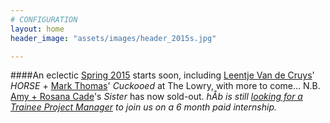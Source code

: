 ```yaml
---
# CONFIGURATION
layout: home
header_image: "assets/images/header_2015s.jpg"

---
```

####An eclectic [Spring 2015](/current/2015-spring) starts soon, including [Leentje Van de Cruys](/current/2015-spring/vandecruys)' *HORSE* + [Mark Thomas](/current/2015-spring/thomas)' *Cuckooed* at The Lowry, with more to come… N.B. [Amy + Rosana Cade](/current/2015-spring/cade)'s *Sister* has now sold-out. *hÅb is still [looking for a Trainee Project Manager](http://habmcr.posthaven.com/deadline-extended-trainee-project-manager-paid-internship-6-months-with-hab-slash-word-of-warning-feb-2015) to join us on a 6 month paid internship.*
